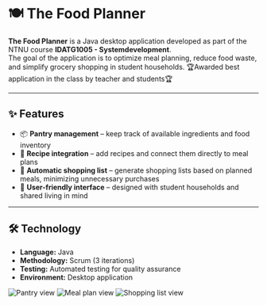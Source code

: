# 🍽️ The Food Planner

**The Food Planner** is a Java desktop application developed as part of the NTNU course **IDATG1005 - Systemdevelopment**.  
The goal of the application is to optimize meal planning, reduce food waste, and simplify grocery shopping in student households. 
🏆Awarded best application in the class by teacher and students🏆

---

## ✨ Features
- 📦 **Pantry management** – keep track of available ingredients and food inventory  
- 📖 **Recipe integration** – add recipes and connect them directly to meal plans  
- 🛒 **Automatic shopping list** – generate shopping lists based on planned meals, minimizing unnecessary purchases  
- 👥 **User-friendly interface** – designed with student households and shared living in mind  

---

## 🛠️ Technology
- **Language:** Java  
- **Methodology:** Scrum (3 iterations)  
- **Testing:** Automated testing for quality assurance  
- **Environment:** Desktop application  


![Pantry view]()
![Meal plan view]()
![Shopping list view]()
